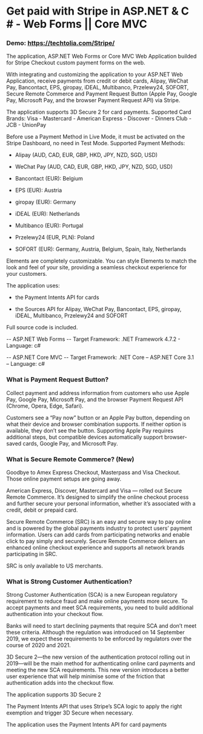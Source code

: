 # Get paid with Stripe in ASP.NET &amp; C # - Web Forms || Core MVC

### Demo: https://techtolia.com/Stripe/

The application, ASP.NET Web Forms or Core MVC Web Application builded for Stripe Checkout custom payment forms on the web.

With integrating and customizing the application to your ASP.NET Web Application, receive payments from credit or debit cards, Alipay, WeChat Pay, Bancontact, EPS, giropay, iDEAL, Multibanco, Przelewy24, SOFORT, Secure Remote Commerce and Payment Request Button (Apple Pay, Google Pay, Microsoft Pay, and the browser Payment Request API) via Stripe.

The application supports 3D Secure 2 for card payments. Supported Card Brands: Visa - Mastercard - American Express - Discover - Dinners Club - JCB - UnionPay

Before use a Payment Method in Live Mode, it must be activated on the Stripe Dashboard, no need in Test Mode. Supported Payment Methods:

* Alipay (AUD, CAD, EUR, GBP, HKD, JPY, NZD, SGD, USD)

* WeChat Pay (AUD, CAD, EUR, GBP, HKD, JPY, NZD, SGD, USD)

* Bancontact (EUR): Belgium

* EPS (EUR): Austria

* giropay (EUR): Germany

* iDEAL (EUR): Netherlands

* Multibanco (EUR): Portugal

* Przelewy24 (EUR, PLN): Poland

* SOFORT (EUR): Germany, Austria, Belgium, Spain, Italy, Netherlands

Elements are completely customizable. You can style Elements to match the look and feel of your site, providing a seamless checkout experience for your customers.

The application uses:

- the Payment Intents API for cards

- the Sources API for Alipay, WeChat Pay, Bancontact, EPS, giropay, iDEAL, Multibanco, Przelewy24 and SOFORT

Full source code is included.

-- ASP.NET Web Forms -- Target Framework: .NET Framework 4.7.2 - Language: c#

-- ASP.NET Core MVC -- Target Framework: .NET Core – ASP.NET Core 3.1 – Language: c#


### What is Payment Request Button?
Collect payment and address information from customers who use Apple Pay, Google Pay, Microsoft Pay, and the browser Payment Request API (Chrome, Opera, Edge, Safari).

Customers see a “Pay now” button or an Apple Pay button, depending on what their device and browser combination supports. If neither option is available, they don’t see the button. Supporting Apple Pay requires additional steps, but compatible devices automatically support browser-saved cards, Google Pay, and Microsoft Pay.


### What is Secure Remote Commerce? (New)
Goodbye to Amex Express Checkout, Masterpass and Visa Checkout. Those online payment setups are going away.

American Express, Discover, Mastercard and Visa — rolled out Secure Remote Commerce. It’s designed to simplify the online checkout process and further secure your personal information, whether it’s associated with a credit, debit or prepaid card.

Secure Remote Commerce (SRC) is an easy and secure way to pay online and is powered by the global payments industry to protect users’ payment information. Users can add cards from participating networks and enable click to pay simply and securely. Secure Remote Commerce delivers an enhanced online checkout experience and supports all network brands participating in SRC.

SRC is only available to US merchants.

### What is Strong Customer Authentication?
Strong Customer Authentication (SCA) is a new European regulatory requirement to reduce fraud and make online payments more secure. To accept payments and meet SCA requirements, you need to build additional authentication into your checkout flow.

Banks will need to start declining payments that require SCA and don’t meet these criteria. Although the regulation was introduced on 14 September 2019, we expect these requirements to be enforced by regulators over the course of 2020 and 2021.

3D Secure 2—the new version of the authentication protocol rolling out in 2019—will be the main method for authenticating online card payments and meeting the new SCA requirements. This new version introduces a better user experience that will help minimise some of the friction that authentication adds into the checkout flow.

The application supports 3D Secure 2

The Payment Intents API that uses Stripe’s SCA logic to apply the right exemption and trigger 3D Secure when necessary.

The application uses the Payment Intents API for card payments
